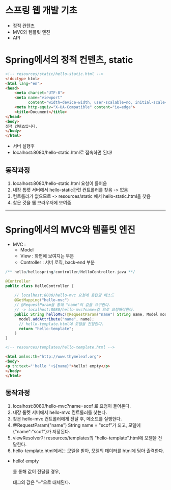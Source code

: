 # 스프링 웹 개발 기초
- 정적 컨텐츠
- MVC와 템플릿 엔진
- API

# Spring에서의 정적 컨텐츠, static
```html
<!-- resources/static/hello-static.html -->
<!doctype html>
<html lang="en">
<head>
    <meta charset="UTF-8">
    <meta name="viewport"
          content="width=device-width, user-scalable=no, initial-scale=1.0, maximum-scale=1.0, minimum-scale=1.0">
    <meta http-equiv="X-UA-Compatible" content="ie=edge">
    <title>Document</title>
</head>
<body>
정적 컨텐츠입니다.
</body>
</html>
```
- 서버 실행후
- localhost:8080/hello-static.html로 접속하면 된다!

## 동작과정
1. localhost:8080/hello-static.html 요청이 들어옴
2. 내장 톰켓 서버에서 hello-static관련 컨트롤러를 찾음 -> 없음
3. 컨트롤러가 없으므로 -> resources/static 에서 hello-static.html을 찾음
4. 찾은 것을 웹 브라우저에 보여줌

<hr>

# Spring에서의 MVC와 템플릿 엔진
- MVC : 
  - Model
  - View : 화면에 보여지는 부분
  - Controller : 서버 로직, back-end 부분
```java
/** hello/hellospring/controller/HelloController.java **/

@Controller
public class HelloController {
    
    // localhost:8080/hello-mvc 요청에 응답할 메소드
    @GetMapping("hello-mvc")
    // @RequestParam을 통해 "name"의 값을 요구한다. 
    // -> localhost:8080/hello-mvc?name=값 으로 요청해야한다.
    public String helloMvc(@RequestParam("name") String name, Model model){
      model.addAttribute("name", name);
      // hello-template.html에 모델을 전달한다.
      return "hello-template";
    }
}
```

```html
<!-- resources/templates/hello-template.html -->

<html xmlns:th="http://www.thymeleaf.org">
<body>
<p th:text="'hello '+${name}">hello! empty</p>
</body>
</html>
```
## 동작과정
1. localhost:8080/hello-mvc?name=scof 로 요청이 들어온다.
2. 내장 톰켓 서버에서 hello-mvc 컨트롤러를 찾는다.
3. 찾은 hello-mvc 컨트롤러에게 전달 후, 메소드를 실행한다.
4. @RequestParam("name") String name = "scof"가 되고, 모델에 {"name":"scof"}가 저장된다.
5. viewResolver가 resources/templates의 "hello-template".html에 모델을 전달한다.
6. hello-template.html에서는 모델을 받아, 모델의 데이터를 html에 담아 출력한다.
  - <p th:text="~">hello! empty</p>를 통해 값이 전달될 경우, <p>태그의 값은 "~"으로 대체된다.

